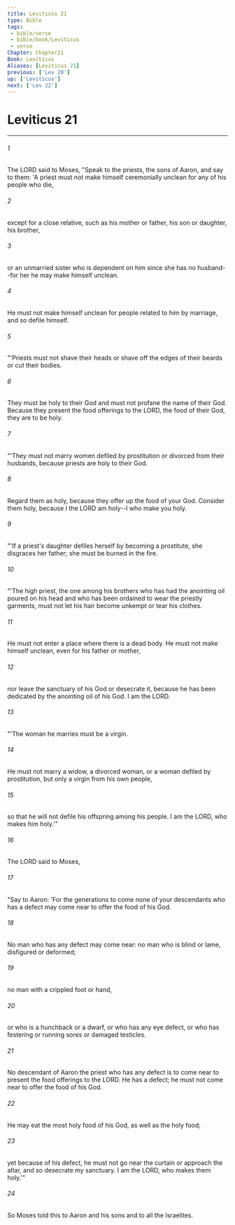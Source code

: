 ```yaml
---
title: Leviticus 21
type: Bible
tags:
 - bible/verse
 - bible/book/Leviticus
 - verse
Chapter: Chapter21
Book: Leviticus
Aliases: [Leviticus 21]
previous: ['Lev 20']
up: ['Leviticus']
next: ['Lev 22']
---
```

# Leviticus 21

***


###### 1 
The LORD said to Moses, "Speak to the priests, the sons of Aaron, and say to them: 'A priest must not make himself ceremonially unclean for any of his people who die, 

###### 2 
except for a close relative, such as his mother or father, his son or daughter, his brother, 

###### 3 
or an unmarried sister who is dependent on him since she has no husband--for her he may make himself unclean. 

###### 4 
He must not make himself unclean for people related to him by marriage, and so defile himself. 

###### 5 
"'Priests must not shave their heads or shave off the edges of their beards or cut their bodies. 

###### 6 
They must be holy to their God and must not profane the name of their God. Because they present the food offerings to the LORD, the food of their God, they are to be holy. 

###### 7 
"'They must not marry women defiled by prostitution or divorced from their husbands, because priests are holy to their God. 

###### 8 
Regard them as holy, because they offer up the food of your God. Consider them holy, because I the LORD am holy--I who make you holy. 

###### 9 
"'If a priest's daughter defiles herself by becoming a prostitute, she disgraces her father; she must be burned in the fire. 

###### 10 
"'The high priest, the one among his brothers who has had the anointing oil poured on his head and who has been ordained to wear the priestly garments, must not let his hair become unkempt or tear his clothes. 

###### 11 
He must not enter a place where there is a dead body. He must not make himself unclean, even for his father or mother, 

###### 12 
nor leave the sanctuary of his God or desecrate it, because he has been dedicated by the anointing oil of his God. I am the LORD. 

###### 13 
"'The woman he marries must be a virgin. 

###### 14 
He must not marry a widow, a divorced woman, or a woman defiled by prostitution, but only a virgin from his own people, 

###### 15 
so that he will not defile his offspring among his people. I am the LORD, who makes him holy.'" 

###### 16 
The LORD said to Moses, 

###### 17 
"Say to Aaron: 'For the generations to come none of your descendants who has a defect may come near to offer the food of his God. 

###### 18 
No man who has any defect may come near: no man who is blind or lame, disfigured or deformed; 

###### 19 
no man with a crippled foot or hand, 

###### 20 
or who is a hunchback or a dwarf, or who has any eye defect, or who has festering or running sores or damaged testicles. 

###### 21 
No descendant of Aaron the priest who has any defect is to come near to present the food offerings to the LORD. He has a defect; he must not come near to offer the food of his God. 

###### 22 
He may eat the most holy food of his God, as well as the holy food; 

###### 23 
yet because of his defect, he must not go near the curtain or approach the altar, and so desecrate my sanctuary. I am the LORD, who makes them holy.'" 

###### 24 
So Moses told this to Aaron and his sons and to all the Israelites. 
